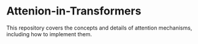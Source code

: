 # Attenion-in-Transformers
This repository covers the concepts and details of attention mechanisms, including how to implement them.
